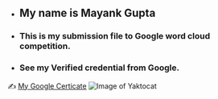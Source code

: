 * ## My name is Mayank Gupta
* ### This is my submission file to Google word cloud competition.
* ### See my Verified credential from Google.
:writing_hand: [My Google Certicate](https://coursera.org/share/d6dbd7a3c96d26de68304ee0a9fbbfb8)
![Image of Yaktocat]()

